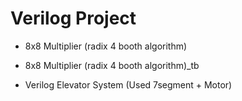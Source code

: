 # Verilog Project

- 8x8 Multiplier (radix 4 booth algorithm)

- 8x8 Multiplier (radix 4 booth algorithm)_tb

- Verilog Elevator System (Used 7segment + Motor)
